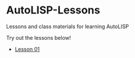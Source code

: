 # AutoLISP-Lessons

Lessons and class materials for learning AutoLISP

Try out the lessons below!

- [Lesson 01](Lesson01/README.md)
